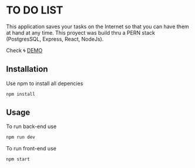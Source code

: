 # TO DO LIST

This application saves your tasks on the Internet so that you can have them at hand at any time. This proyect was build thru a PERN stack (PostgresSQL, Express, React, NodeJs).

Check 
🌀 [DEMO](https://task-list-bay-eight.vercel.app/)

## Installation

Use npm to install all depencies

```bash
npm install
```

## Usage
To run back-end use 

```bash
npm run dev
```

To run front-end use 

```bash
npm start
```

